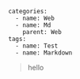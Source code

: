 ```meta-yaml
categories: 
  - name: Web
  - name: Md
    parent: Web
tags: 
  - name: Test
  - name: Markdown
```

> hello
